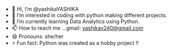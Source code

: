- 👋 Hi, I’m @yashikaYASHIKA
- 👀 I’m interested in coding with python making different projects.
- 🌱 I’m currently learning Data Analytics using Python.
- 📫 How to reach me ...gmail: yashikav240@gmail.com
- 😄 Pronouns: she/her
- ⚡ Fun fact: Python was created as a hobby project !!

<!---
yashikaYASHIKA/yashikaYASHIKA is a ✨ special ✨ repository because its `README.md` (this file) appears on your GitHub profile.
You can click the Preview link to take a look at your changes.
--->
